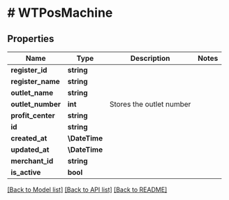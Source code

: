 # # WTPosMachine

## Properties

Name | Type | Description | Notes
------------ | ------------- | ------------- | -------------
**register_id** | **string** |  |
**register_name** | **string** |  |
**outlet_name** | **string** |  |
**outlet_number** | **int** | Stores the outlet number |
**profit_center** | **string** |  |
**id** | **string** |  |
**created_at** | **\DateTime** |  |
**updated_at** | **\DateTime** |  |
**merchant_id** | **string** |  |
**is_active** | **bool** |  |

[[Back to Model list]](../../README.md#models) [[Back to API list]](../../README.md#endpoints) [[Back to README]](../../README.md)
